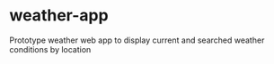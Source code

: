 # weather-app
Prototype weather web app to display current and searched weather conditions by location
